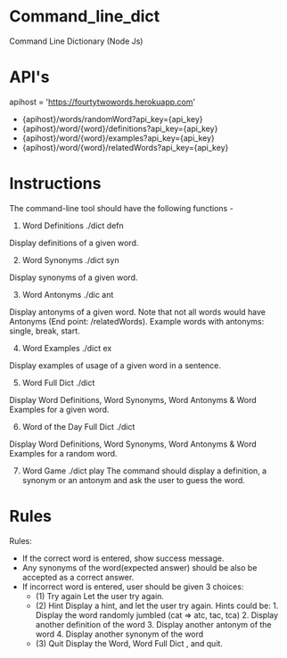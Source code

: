 # Command_line_dict
Command Line Dictionary (Node Js)

# API's
apihost = 'https://fourtytwowords.herokuapp.com'

* {apihost}/words/randomWord?api_key={api_key}
* {apihost}/word/{word}/definitions?api_key={api_key}
* {apihost}/word/{word}/examples?api_key={api_key}
* {apihost}/word/{word}/relatedWords?api_key={api_key}

# Instructions

The command-line tool should have the following functions - 

1. Word Definitions
    ./dict defn <word>

Display definitions of a given word.

2. Word Synonyms
     ./dict syn <word>

Display synonyms of a given word. 

3. Word Antonyms
    ./dic ant <word>

Display antonyms of a given word. Note that not all words would have Antonyms (End point: /relatedWords). Example words with antonyms: single, break, start.

4. Word Examples
     ./dict ex <word>

Display examples of usage of a given word in a sentence. 

5. Word Full Dict
        ./dict <word>

Display Word Definitions, Word Synonyms, Word Antonyms & Word Examples for a given word.

6. Word of the Day Full Dict
    ./dict

Display Word Definitions, Word Synonyms, Word Antonyms & Word Examples for a random word.

7. Word Game
     ./dict play
The command should display a definition, a synonym or an antonym and ask the user to guess the word. 

# Rules

Rules:

* If the correct word is entered, show success message.
* Any synonyms of the word(expected answer) should be also be accepted as a correct answer.
* If incorrect word is entered, user should be given 3 choices:
    - (1) Try again
        Let the user try again.
    - (2) Hint
        Display a hint, and let the user try again. Hints could be:
            1. Display the word randomly jumbled (cat => atc, tac, tca)
            2. Display another definition of the word
            3. Display another antonym of the word
            4. Display another synonym of the word
    - (3) Quit
           Display the Word, Word Full Dict , and quit.

